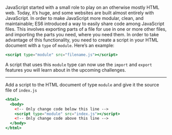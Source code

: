 JavaScript started with a small role to play on an otherwise mostly 
HTML web. Today, it’s huge, and some websites are built almost entirely 
with JavaScript. In order to make JavaScript more modular, clean, and 
maintainable; ES6 introduced a way to easily share code among JavaScript
 files. This involves exporting parts of a file for use in one or more 
other files, and importing the parts you need, where you need them. In 
order to take advantage of this functionality, you need to create a 
script in your HTML document with a `type` of `module`. Here’s an example:

```jsx
<script type="module" src="filename.js"></script>
```

A script that uses this `module` type can now use the `import` and `export` features you will learn about in the upcoming challenges.

---

Add a script to the HTML document of type `module` and give it the source file of `index.js`

```jsx
<html>
  <body>
    <!-- Only change code below this line -->
    <script type="module" src="index.js"></script>
    <!-- Only change code above this line -->
  </body>
</html>
```